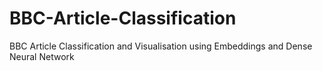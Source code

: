 # BBC-Article-Classification
BBC Article Classification and Visualisation using Embeddings and Dense Neural Network
